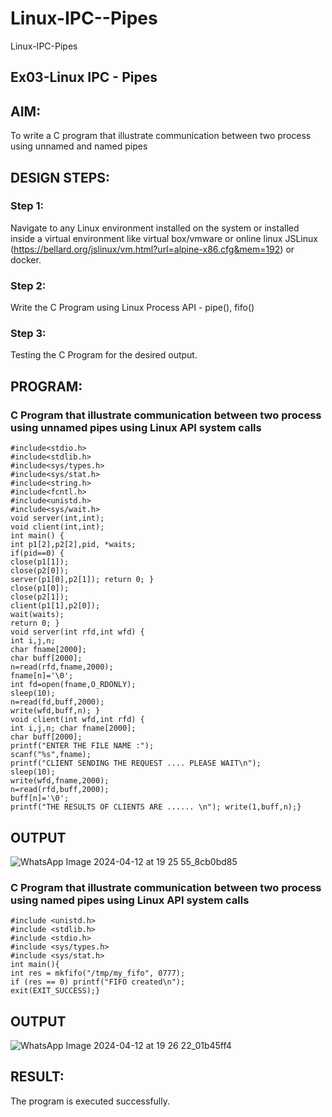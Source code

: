 # Linux-IPC--Pipes
Linux-IPC-Pipes


## Ex03-Linux IPC - Pipes

## AIM:
To write a C program that illustrate communication between two process using unnamed and named pipes

## DESIGN STEPS:

### Step 1:

Navigate to any Linux environment installed on the system or installed inside a virtual environment like virtual box/vmware or online linux JSLinux (https://bellard.org/jslinux/vm.html?url=alpine-x86.cfg&mem=192) or docker.

### Step 2:
Write the C Program using Linux Process API - pipe(), fifo()
### Step 3:

Testing the C Program for the desired output. 

## PROGRAM:

### C Program that illustrate communication between two process using unnamed pipes using Linux API system calls

```
#include<stdio.h>
#include<stdlib.h>
#include<sys/types.h> 
#include<sys/stat.h> 
#include<string.h> 
#include<fcntl.h> 
#include<unistd.h>
#include<sys/wait.h>
void server(int,int); 
void client(int,int); 
int main() { 
int p1[2],p2[2],pid, *waits; 
if(pid==0) { 
close(p1[1]); 
close(p2[0]); 
server(p1[0],p2[1]); return 0; } 
close(p1[0]); 
close(p2[1]); 
client(p1[1],p2[0]); 
wait(waits); 
return 0; }
void server(int rfd,int wfd) { 
int i,j,n; 
char fname[2000]; 
char buff[2000];
n=read(rfd,fname,2000);
fname[n]='\0';
int fd=open(fname,O_RDONLY);
sleep(10); 
n=read(fd,buff,2000); 
write(wfd,buff,n); }
void client(int wfd,int rfd) {
int i,j,n; char fname[2000];
char buff[2000];
printf("ENTER THE FILE NAME :");
scanf("%s",fname);
printf("CLIENT SENDING THE REQUEST .... PLEASE WAIT\n");
sleep(10);
write(wfd,fname,2000);
n=read(rfd,buff,2000);
buff[n]='\0';
printf("THE RESULTS OF CLIENTS ARE ...... \n"); write(1,buff,n);}
```
## OUTPUT
![WhatsApp Image 2024-04-12 at 19 25 55_8cb0bd85](https://github.com/23012653/Linux-IPC-Pipes/assets/150777517/0312a4c9-1fdc-41b8-87ed-e961555a2917)
### C Program that illustrate communication between two process using named pipes using Linux API system calls
```
#include <unistd.h>
#include <stdlib.h>
#include <stdio.h>
#include <sys/types.h>
#include <sys/stat.h>
int main(){
int res = mkfifo("/tmp/my_fifo", 0777);
if (res == 0) printf("FIFO created\n");
exit(EXIT_SUCCESS);}
```
## OUTPUT
![WhatsApp Image 2024-04-12 at 19 26 22_01b45ff4](https://github.com/23012653/Linux-IPC-Pipes/assets/150777517/89abfc42-87f5-4e9f-ad28-c063d99883db)
## RESULT:
The program is executed successfully.
